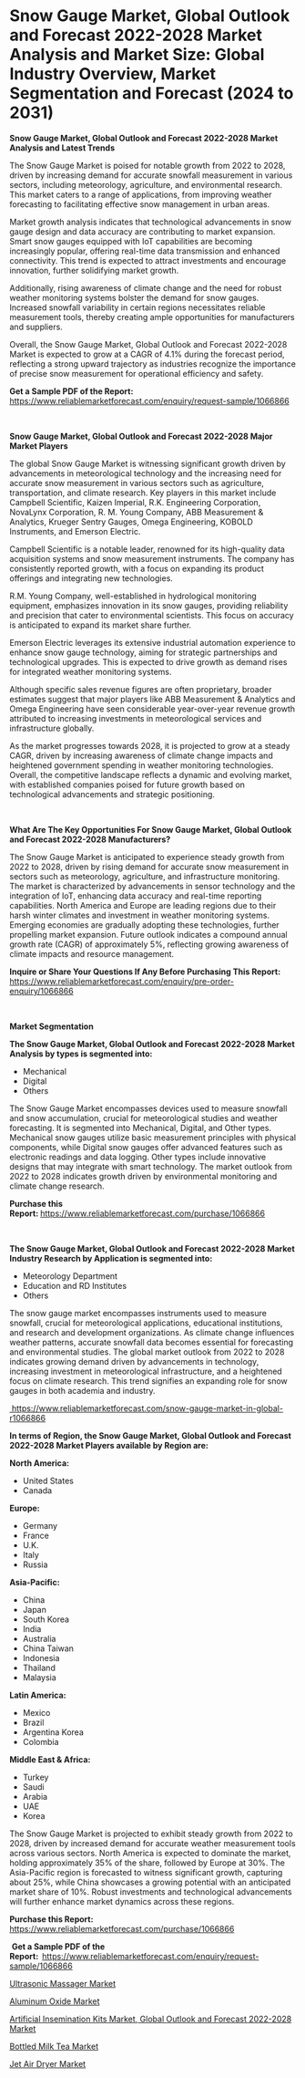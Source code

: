 <p><h1>Snow Gauge Market, Global Outlook and Forecast 2022-2028 Market Analysis and Market Size: Global Industry Overview, Market Segmentation and Forecast (2024 to 2031)</h1></p><p><strong>Snow Gauge Market, Global Outlook and Forecast 2022-2028 Market Analysis and Latest Trends</strong></p>
<p><p>The Snow Gauge Market is poised for notable growth from 2022 to 2028, driven by increasing demand for accurate snowfall measurement in various sectors, including meteorology, agriculture, and environmental research. This market caters to a range of applications, from improving weather forecasting to facilitating effective snow management in urban areas.</p><p>Market growth analysis indicates that technological advancements in snow gauge design and data accuracy are contributing to market expansion. Smart snow gauges equipped with IoT capabilities are becoming increasingly popular, offering real-time data transmission and enhanced connectivity. This trend is expected to attract investments and encourage innovation, further solidifying market growth.</p><p>Additionally, rising awareness of climate change and the need for robust weather monitoring systems bolster the demand for snow gauges. Increased snowfall variability in certain regions necessitates reliable measurement tools, thereby creating ample opportunities for manufacturers and suppliers.</p><p>Overall, the Snow Gauge Market, Global Outlook and Forecast 2022-2028 Market is expected to grow at a CAGR of 4.1% during the forecast period, reflecting a strong upward trajectory as industries recognize the importance of precise snow measurement for operational efficiency and safety.</p></p>
<p><strong>Get a Sample PDF of the Report:&nbsp;</strong> <a href="https://www.reliablemarketforecast.com/enquiry/request-sample/1066866?utm_campaign=1778&utm_medium=2&utm_source=Github&utm_content=ia&utm_term=29102024&utm_id=snow-gauge-market-global-outlook-and-forecast-2022-2028">https://www.reliablemarketforecast.com/enquiry/request-sample/1066866</a></p>
<p>&nbsp;</p>
<p><strong>Snow Gauge Market, Global Outlook and Forecast 2022-2028 Major Market Players</strong></p>
<p><p>The global Snow Gauge Market is witnessing significant growth driven by advancements in meteorological technology and the increasing need for accurate snow measurement in various sectors such as agriculture, transportation, and climate research. Key players in this market include Campbell Scientific, Kaizen Imperial, R.K. Engineering Corporation, NovaLynx Corporation, R. M. Young Company, ABB Measurement & Analytics, Krueger Sentry Gauges, Omega Engineering, KOBOLD Instruments, and Emerson Electric.</p><p>Campbell Scientific is a notable leader, renowned for its high-quality data acquisition systems and snow measurement instruments. The company has consistently reported growth, with a focus on expanding its product offerings and integrating new technologies. </p><p>R.M. Young Company, well-established in hydrological monitoring equipment, emphasizes innovation in its snow gauges, providing reliability and precision that cater to environmental scientists. This focus on accuracy is anticipated to expand its market share further.</p><p>Emerson Electric leverages its extensive industrial automation experience to enhance snow gauge technology, aiming for strategic partnerships and technological upgrades. This is expected to drive growth as demand rises for integrated weather monitoring systems.</p><p>Although specific sales revenue figures are often proprietary, broader estimates suggest that major players like ABB Measurement & Analytics and Omega Engineering have seen considerable year-over-year revenue growth attributed to increasing investments in meteorological services and infrastructure globally.</p><p>As the market progresses towards 2028, it is projected to grow at a steady CAGR, driven by increasing awareness of climate change impacts and heightened government spending in weather monitoring technologies. Overall, the competitive landscape reflects a dynamic and evolving market, with established companies poised for future growth based on technological advancements and strategic positioning.</p></p>
<p>&nbsp;</p>
<p><strong>What Are The Key Opportunities For Snow Gauge Market, Global Outlook and Forecast 2022-2028 Manufacturers?</strong></p>
<p><p>The Snow Gauge Market is anticipated to experience steady growth from 2022 to 2028, driven by rising demand for accurate snow measurement in sectors such as meteorology, agriculture, and infrastructure monitoring. The market is characterized by advancements in sensor technology and the integration of IoT, enhancing data accuracy and real-time reporting capabilities. North America and Europe are leading regions due to their harsh winter climates and investment in weather monitoring systems. Emerging economies are gradually adopting these technologies, further propelling market expansion. Future outlook indicates a compound annual growth rate (CAGR) of approximately 5%, reflecting growing awareness of climate impacts and resource management.</p></p>
<p><strong>Inquire or Share Your Questions If Any Before Purchasing This Report:</strong> <a href="https://www.reliablemarketforecast.com/enquiry/pre-order-enquiry/1066866?utm_campaign=1778&utm_medium=2&utm_source=Github&utm_content=ia&utm_term=29102024&utm_id=snow-gauge-market-global-outlook-and-forecast-2022-2028">https://www.reliablemarketforecast.com/enquiry/pre-order-enquiry/1066866</a></p>
<p>&nbsp;</p>
<p><strong>Market Segmentation</strong></p>
<p><strong>The Snow Gauge Market, Global Outlook and Forecast 2022-2028 Market Analysis by types is segmented into:</strong></p>
<p><ul><li>Mechanical</li><li>Digital</li><li>Others</li></ul></p>
<p><p>The Snow Gauge Market encompasses devices used to measure snowfall and snow accumulation, crucial for meteorological studies and weather forecasting. It is segmented into Mechanical, Digital, and Other types. Mechanical snow gauges utilize basic measurement principles with physical components, while Digital snow gauges offer advanced features such as electronic readings and data logging. Other types include innovative designs that may integrate with smart technology. The market outlook from 2022 to 2028 indicates growth driven by environmental monitoring and climate change research.</p></p>
<p><strong>Purchase this Report:&nbsp;</strong><a href="https://www.reliablemarketforecast.com/purchase/1066866?utm_campaign=1778&utm_medium=2&utm_source=Github&utm_content=ia&utm_term=29102024&utm_id=snow-gauge-market-global-outlook-and-forecast-2022-2028">https://www.reliablemarketforecast.com/purchase/1066866</a></p>
<p>&nbsp;</p>
<p><strong>The Snow Gauge Market, Global Outlook and Forecast 2022-2028 Market Industry Research by Application is segmented into:</strong></p>
<p><ul><li>Meteorology Department</li><li>Education and RD Institutes</li><li>Others</li></ul></p>
<p><p>The snow gauge market encompasses instruments used to measure snowfall, crucial for meteorological applications, educational institutions, and research and development organizations. As climate change influences weather patterns, accurate snowfall data becomes essential for forecasting and environmental studies. The global market outlook from 2022 to 2028 indicates growing demand driven by advancements in technology, increasing investment in meteorological infrastructure, and a heightened focus on climate research. This trend signifies an expanding role for snow gauges in both academia and industry.</p></p>
<p><a href="https://www.reliablemarketforecast.com/snow-gauge-market-in-global-r1066866?utm_campaign=1778&utm_medium=2&utm_source=Github&utm_content=ia&utm_term=29102024&utm_id=snow-gauge-market-global-outlook-and-forecast-2022-2028">&nbsp;https://www.reliablemarketforecast.com/snow-gauge-market-in-global-r1066866</a></p>
<p><strong>In terms of Region, the Snow Gauge Market, Global Outlook and Forecast 2022-2028 Market Players available by Region are:</strong></p>
<p>
    <p> <strong> North America: </strong>
        <ul>
            <li>United States</li>
            <li>Canada</li>
        </ul>
        </p> 
    <p> <strong> Europe: </strong>
        <ul>
            <li>Germany</li>
            <li>France</li>
            <li>U.K.</li>
            <li>Italy</li>
            <li>Russia</li>
        </ul>
        </p> 
    <p> <strong> Asia-Pacific: </strong>
        <ul>
            <li>China</li>
            <li>Japan</li>
            <li>South Korea</li>
            <li>India</li>
            <li>Australia</li>
            <li>China Taiwan</li>
            <li>Indonesia</li>
            <li>Thailand</li>
            <li>Malaysia</li>
        </ul>
        </p> 
    <p> <strong> Latin America: </strong>
        <ul>
            <li>Mexico</li>
            <li>Brazil</li>
            <li>Argentina Korea</li>
            <li>Colombia</li>
        </ul>
        </p> 
    <p> <strong> Middle East & Africa: </strong>
        <ul>
            <li>Turkey</li>
            <li>Saudi</li>
            <li>Arabia</li>
            <li>UAE</li>
            <li>Korea</li>
        </ul>
    </p>
    </p>
<p><p>The Snow Gauge Market is projected to exhibit steady growth from 2022 to 2028, driven by increased demand for accurate weather measurement tools across various sectors. North America is expected to dominate the market, holding approximately 35% of the share, followed by Europe at 30%. The Asia-Pacific region is forecasted to witness significant growth, capturing about 25%, while China showcases a growing potential with an anticipated market share of 10%. Robust investments and technological advancements will further enhance market dynamics across these regions.</p></p>
<p><strong>Purchase this Report: </strong><a href="https://www.reliablemarketforecast.com/purchase/1066866?utm_campaign=1778&utm_medium=2&utm_source=Github&utm_content=ia&utm_term=29102024&utm_id=snow-gauge-market-global-outlook-and-forecast-2022-2028">https://www.reliablemarketforecast.com/purchase/1066866</a></p>
<p>&nbsp;<strong>Get a Sample PDF of the Report:&nbsp;&nbsp;</strong><a href="https://www.reliablemarketforecast.com/enquiry/request-sample/1066866?utm_campaign=1778&utm_medium=2&utm_source=Github&utm_content=ia&utm_term=29102024&utm_id=snow-gauge-market-global-outlook-and-forecast-2022-2028">https://www.reliablemarketforecast.com/enquiry/request-sample/1066866</a></p>
<p><strong></strong></p>
<p><p><a href="https://www.linkedin.com/pulse/global-ultrasonic-massager-market-analysis-trends-forecasts-2zjle?utm_campaign=1778&utm_medium=2&utm_source=Github&utm_content=ia&utm_term=29102024&utm_id=snow-gauge-market-global-outlook-and-forecast-2022-2028">Ultrasonic Massager Market</a></p><p><a href="https://www.linkedin.com/pulse/key-drivers-aluminum-oxide-market-trends-future-outlook-2024-2031-cembc?utm_campaign=1778&utm_medium=2&utm_source=Github&utm_content=ia&utm_term=29102024&utm_id=snow-gauge-market-global-outlook-and-forecast-2022-2028">Aluminum Oxide Market</a></p><p><a href="https://github.com/DRIVERKAPAUL/Market-Research-Report-List-1/blob/main/artificial-insemination-kits-market-global-outlook-and-forecast-2022-2028-market.md?utm_campaign=1778&utm_medium=2&utm_source=Github&utm_content=ia&utm_term=29102024&utm_id=snow-gauge-market-global-outlook-and-forecast-2022-2028">Artificial Insemination Kits Market, Global Outlook and Forecast 2022-2028 Market</a></p><p><a href="https://www.linkedin.com/pulse/emerging-technologies-reshaping-bottled-milk-tea-market-impact-elcbe?utm_campaign=1778&utm_medium=2&utm_source=Github&utm_content=ia&utm_term=29102024&utm_id=snow-gauge-market-global-outlook-and-forecast-2022-2028">Bottled Milk Tea Market</a></p><p><a href="https://www.linkedin.com/pulse/in-depth-analysis-global-jet-air-dryer-market-scope-its-rapid-fqpoc?utm_campaign=1778&utm_medium=2&utm_source=Github&utm_content=ia&utm_term=29102024&utm_id=snow-gauge-market-global-outlook-and-forecast-2022-2028">Jet Air Dryer Market</a></p></p>